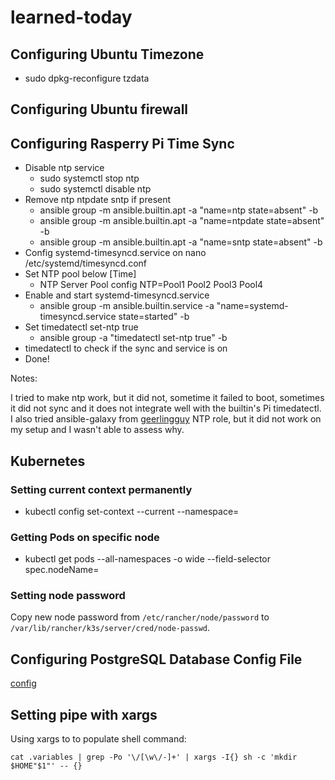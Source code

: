 # learned-today

## Configuring Ubuntu Timezone

* sudo dpkg-reconfigure tzdata

## Configuring Ubuntu firewall



## Configuring Rasperry Pi Time Sync

* Disable ntp service
  * sudo systemctl stop ntp
  * sudo systemctl disable ntp
* Remove ntp ntpdate sntp if present
  * ansible group -m ansible.builtin.apt -a "name=ntp state=absent" -b
  * ansible group -m ansible.builtin.apt -a "name=ntpdate state=absent" -b
  * ansible group -m ansible.builtin.apt -a "name=sntp state=absent" -b
* Config systemd-timesyncd.service on nano /etc/systemd/timesyncd.conf
* Set NTP pool below [Time]
  * NTP Server Pool config NTP=Pool1 Pool2 Pool3 Pool4
* Enable and start systemd-timesyncd.service
  * ansible group -m ansible.builtin.service -a "name=systemd-timesyncd.service state=started" -b
* Set timedatectl set-ntp true
  * ansible group -a "timedatectl set-ntp true" -b
* timedatectl to check if the sync and service is on
* Done!

Notes:

I tried to make ntp work, but it did not, sometime it failed to boot, sometimes it did not sync and it does not integrate well with the builtin's Pi timedatectl.
I also tried ansible-galaxy from [geerlingguy](https://github.com/geerlingguy/ansible-role-ntp) NTP role, but it did not work on my setup and I wasn't able to assess why.

## Kubernetes
### Setting current context permanently

* kubectl config set-context --current --namespace=

### Getting Pods on specific node

* kubectl get pods --all-namespaces -o wide --field-selector spec.nodeName=<node>
 
### Setting node password
 
Copy new node password from `/etc/rancher/node/password` to `/var/lib/rancher/k3s/server/cred/node-passwd`.

## Configuring PostgreSQL Database Config File

[config](https://www.prisma.io/dataguide/postgresql/authentication-and-authorization/configuring-user-authentication)
 
##  Setting pipe with xargs
 
 Using xargs to to populate shell command:
 
 `cat .variables | grep -Po '\/[\w\/-]+' | xargs -I{} sh -c 'mkdir $HOME"$1"' -- {}`
